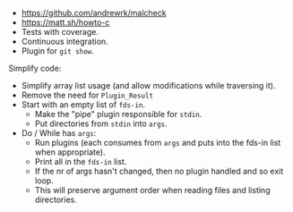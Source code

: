 - https://github.com/andrewrk/malcheck
- https://matt.sh/howto-c
- Tests with coverage.
- Continuous integration.
- Plugin for `git show`.

Simplify code:
- Simplify array list usage (and allow modifications while traversing it).
- Remove the need for `Plugin_Result`
- Start with an empty list of `fds-in`.
  - Make the "pipe" plugin responsible for `stdin`.
  - Put directories from `stdin` into `args`.
- Do / While has `args`:
  - Run plugins (each consumes from `args` and puts into the fds-in list when appropriate).
  - Print all in the `fds-in` list.
  - If the nr of args hasn't changed, then no plugin handled and so exit loop.
  - This will preserve argument order when reading files and listing directories.
